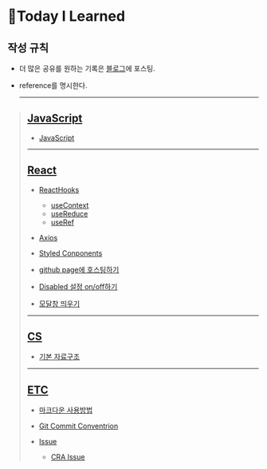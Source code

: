 # 📝Today I Learned

## 작성 규칙

- 더 많은 공유를 원하는 기록은 [블로그](http://s-log.netlify.app/)에 포스팅.
- reference를 명시한다.

  ***

> ## [JavaScript](https://github.com/usgnusmig/TIL/tree/main/JavaScript)
>
> - [JavaScript](https://github.com/usgnusmig/TIL/blob/main/JavaScript/JavaScript.md)
>
> ---
>
> ## [React](https://github.com/usgnusmig/TIL/tree/main/React)
>
> - [ReactHooks](https://github.com/usgnusmig/TIL/blob/main/React/Hooks)
>   - [useContext](https://github.com/usgnusmig/TIL/blob/main/React/Hooks/useContext.md)
>   - [useReduce](https://github.com/usgnusmig/TIL/blob/main/React/Hooks/useReduce.md)
>   - [useRef](https://github.com/usgnusmig/TIL/blob/main/React/Hooks/useRef)
> - [Axios](https://github.com/usgnusmig/TIL/blob/main/React/Axios.md)
>
> - [Styled Conponents](https://github.com/usgnusmig/TIL/blob/main/React/StyledComponents.md)
> - [github page에 호스팅하기](https://github.com/usgnusmig/TIL/blob/main/React/ph-pages.md)
> - [Disabled 설정 on/off하기](https://github.com/usgnusmig/TIL/blob/main/React/DisableInvert.md)
> - [모달창 띄우기](https://github.com/usgnusmig/TIL/blob/main/React/AddModal.md)
>
> ---
>
> ## [CS](https://github.com/usgnusmig/TIL/tree/main/CS)
>
> - [기본 자료구조](https://github.com/usgnusmig/TIL/tree/main/CS/DataStructure/Basic.md)
>
> ---
>
> ## [ETC](https://github.com/usgnusmig/TIL/tree/main/ETC)
>
> - [마크다운 사용방법](https://github.com/usgnusmig/TIL/tree/main/ETC/HowToMarkdown.md)
> - [Git Commit Conventrion](https://github.com/usgnusmig/TIL/tree/main/ETC/GitCommitConventrion.md)
>
> - [Issue](https://github.com/usgnusmig/TIL/tree/main/ETC/Issue)
>   - [CRA Issue](https://github.com/usgnusmig/TIL/tree/main/ETC/Issue/CRAIssue.md)

<!-- > ## [Flutter](https://github.com/usgnusmig/TIL/tree/main/Flutter) -->
<!-- > ## [TypeScript](https://github.com/usgnusmig/TIL/tree/main/TypeScript) -->
